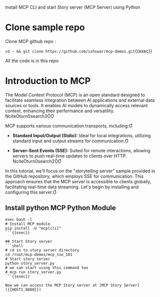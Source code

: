 
Install MCP CLI and start Story server (MCP Server) using Python


# Clone sample repo

Clone MCP github repo :

`cd ~ && git clone https://github.com/ishswar/mcp-demos.git`{{exec}}

All the code is in this repo

# Introduction to MCP 

The Model Context Protocol (MCP) is an open standard designed to facilitate seamless integration between AI applications and external data sources or tools. It enables AI models to dynamically access relevant context, enhancing their performance and versatility. citeturn0search3

MCP supports various communication transports, including:

- **Standard Input/Output (Stdio):** Ideal for local integrations, utilizing standard input and output streams for communication.

- **Server-Sent Events (SSE):** Suited for remote interactions, allowing servers to push real-time updates to clients over HTTP. citeturn0search2

In this tutorial, we'll focus on the "storytelling server" sample provided in the GitHub repository, which employs SSE for communication. This approach ensures that the MCP server is accessible to clients globally, facilitating real-time data streaming. Let's begin by installing and configuring this server. 

## Install python MCP Python Module

```shell
exec bash -l
# Install MCP module
pip install -U "mcp[cli]"
```{{exec}}

## Start Story server
```shell
# cd in to story server directory
cd /root/mcp-demos/mcp_sse_101
# Start story server
python story_server.py
# we can start uisng this command too
# mcp run story_server.py  
```{{exec}}

Now we can access the MCP Story server at [MCP Story Server]({{HOST1_8080}})
